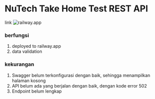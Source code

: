 # NuTech Take Home Test REST API

link ![railway.app](https://nutech-tht-production-dc2e.up.railway.app/)

### berfungsi

1. deployed to railway.app
2. data validation

### kekurangan

1. Swagger belum terkonfigurasi dengan baik, sehingga menampilkan halaman kosong
2. API belum ada yang berjalan dengan baik, dengan kode error 502
3. Endpoint belum lengkap
